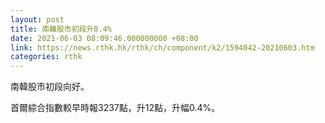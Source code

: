 ```yaml
---
layout: post
title: 南韓股市初段升0.4%
date: 2021-06-03 08:09:46.000000000 +08:00
link: https://news.rthk.hk/rthk/ch/component/k2/1594042-20210603.htm
categories: rthk
---
```


南韓股市初段向好。

首爾綜合指數較早時報3237點，升12點，升幅0.4%。
